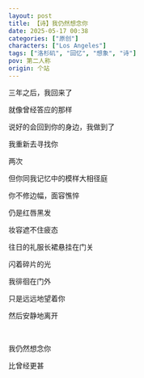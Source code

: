 ```yaml
---
layout: post
title: 【诗】我仍然想念你
date: 2025-05-17 00:38
categories: ["原创"]
characters: ["Los Angeles"]
tags: ["洛杉矶", "回忆", "想象", "诗"]
pov: 第二人称
origin: 个站
---
```


三年之后，我回来了

就像曾经答应的那样

说好的会回到你的身边，我做到了

我重新去寻找你

两次

但你同我记忆中的模样大相径庭

你不修边幅，面容憔悴

仍是红唇黑发

妆容遮不住疲态

往日的礼服长裙悬挂在门关

闪着碎片的光

我徘徊在门外

只是远远地望着你

然后安静地离开

<br>

我仍然想念你

比曾经更甚
